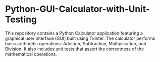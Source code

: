 # Python-GUI-Calculator-with-Unit-Testing
This repository contains a Python Calculator application featuring a graphical user interface (GUI) built using Tkinter. The calculator performs basic arithmetic operations: Addition, Subtraction, Multiplication, and Division. It also includes unit tests that assert the correctness of the mathematical operations.
